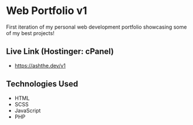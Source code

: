 # Web Portfolio v1
First iteration of my personal web development portfolio showcasing some of my best projects!
## Live Link (Hostinger: cPanel)
- https://ashthe.dev/v1
## Technologies Used
- HTML
- SCSS
- JavaScript
- PHP
